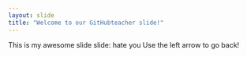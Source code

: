 ```yaml
---
layout: slide
title: "Welcome to our GitHubteacher slide!"
---
```

This is my awesome slide slide: hate you
Use the left arrow to go back!
